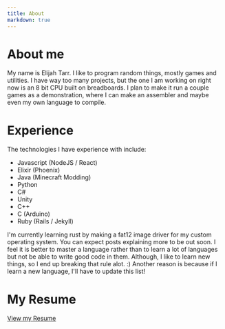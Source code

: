 ```yaml
---
title: About
markdown: true
---
```


# About me

My name is Elijah Tarr. I like to program random things, mostly games and utilities.
I have way too many projects, but the one I am working on right now is an 8 bit CPU built on breadboards.
I plan to make it run a couple games as a demonstration, where I can make an assembler and maybe even my own language to compile.

# Experience

The technologies I have experience with include:

- Javascript (NodeJS / React)
- Elixir (Phoenix)
- Java (Minecraft Modding)
- Python
- C#
- Unity
- C++
- C (Arduino)
- Ruby (Rails / Jekyll)

I'm currently learning rust by making a fat12 image driver for my custom operating system.
You can expect posts explaining more to be out soon.
I feel it is better to master a language rather than to learn a lot of languages but not be able to write good code in them.
Although, I like to learn new things, so I end up breaking that rule alot. :)
Another reason is because if I learn a new language, I'll have to update this list!

# My Resume

<a class="text-green-500 text-2xl font-bold" href="/resume">View my Resume</a>
